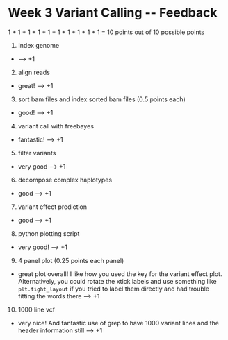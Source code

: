 # Week 3 Variant Calling -- Feedback

1 + 1 + 1 + 1 + 1 + 1 + 1 + 1 + 1 + 1 = 10 points out of 10 possible points

1. Index genome

  * --> +1

2. align reads

  * great! --> +1

3. sort bam files and index sorted bam files (0.5 points each)

  * good! --> +1

4. variant call with freebayes

  * fantastic! --> +1

5. filter variants

  * very good --> +1

6. decompose complex haplotypes

  * good --> +1

7. variant effect prediction

  * good --> +1

8. python plotting script

  * very good! --> +1

9. 4 panel plot (0.25 points each panel)

  * great plot overall! I like how you used the key for the variant effect plot. Alternatively, you could rotate the xtick labels and use something like `plt.tight_layout` if you tried to label them directly and had trouble fitting the words there --> +1

10. 1000 line vcf

  * very nice! And fantastic use of grep to have 1000 variant lines and the header information still --> +1
